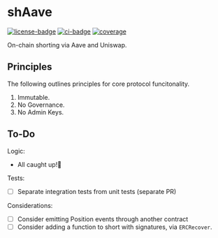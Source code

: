 # shAave

[![license-badge](https://img.shields.io/badge/license-MIT-yellow)](https://github.com/chainrule-labs/shaave-contracts/blob/main/LICENSE.md)
[![ci-badge](https://img.shields.io/github/actions/workflow/status/chainrule-labs/shaave-contracts/ci.yml?branch=main&logo=github&label=CI)](https://github.com/chainrule-labs/shaave-contracts/actions)
[![coverage](https://img.shields.io/codecov/c/github/chainrule-labs/shaave-contracts?token=K4Q3GAWUPJ&label=coverage&logo=codecov)](https://codecov.io/gh/chainrule-labs/shaave-contracts)

On-chain shorting via Aave and Uniswap.

## Principles

The following outlines principles for core protocol funcitonality.

1. Immutable.
2. No Governance.
3. No Admin Keys.

## To-Do

Logic:

-   All caught up!🙂

Tests:

-   [ ] Separate integration tests from unit tests (separate PR)

Considerations:

-   [ ] Consider emitting Position events through another contract
-   [ ] Consider adding a function to short with signatures, via `ERCRecover`.

